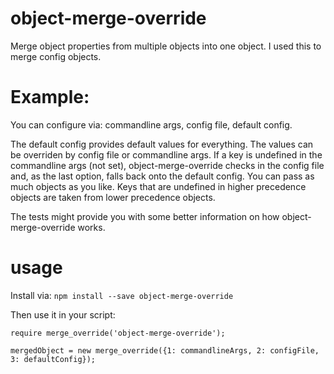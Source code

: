object-merge-override
=====================
Merge object properties from multiple objects into one object. I used this to merge config objects. 

Example:
========
You can configure via: commandline args, config file, default config.

The default config provides default values for everything. The values can be overriden by config file or commandline args.
If a key is undefined in the commandline args (not set), object-merge-override checks in the config file and, as the last
option, falls back onto the default config. You can pass as much objects as you like. Keys that are undefined in higher
precedence objects are taken from lower precedence objects.

The tests might provide you with some better information on how object-merge-override works.

usage
=====
Install via: `npm install --save object-merge-override`

Then use it in your script:
```
require merge_override('object-merge-override');

mergedObject = new merge_override({1: commandlineArgs, 2: configFile, 3: defaultConfig});
```



